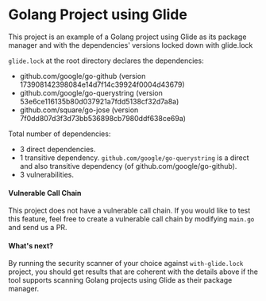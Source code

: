 # Golang Project using Glide

This project is an example of a Golang project using Glide as its package manager and with the dependencies' versions locked down with glide.lock

`glide.lock` at the root directory declares the dependencies:
- github.com/google/go-github (version 173908142398084e14d7f14c39924f0004d43679)
- github.com/google/go-querystring (version 53e6ce116135b80d037921a7fdd5138cf32d7a8a)
- github.com/square/go-jose (version 7f0dd807d3f3d73bb536898cb7980ddf638ce69a)

Total number of dependencies:
- 3 direct dependencies.
- 1 transitive dependency. `github.com/google/go-querystring` is a direct and also transitive dependency (of github.com/google/go-github).
- 3 vulnerabilities.

#### Vulnerable Call Chain
This project does not have a vulnerable call chain. If you would like to test this feature, feel free to create a vulnerable call chain by modifying `main.go` and send us a PR.

#### What's next?
By running the security scanner of your choice against `with-glide.lock` project, you should get results that are coherent with the details above if the tool supports scanning Golang projects using Glide as their package manager.

